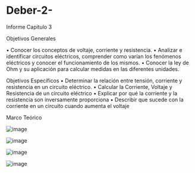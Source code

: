 # Deber-2-
Informe Capitulo 3 


Objetivos Generales 

•	Conocer los conceptos de voltaje, corriente y resistencia.
•	Analizar e identificar circuitos eléctricos, comprender como varían los fenómenos eléctricos y conocer el funcionamiento de los mismos.
•	Conocer  la ley de Ohm y su aplicación para calcular medidas en las diferentes unidades.



Objetivos Específicos
•	Determinar la relación entre tensión, corriente y resistencia en un circuito eléctrico.
•	Calcular la Corriente, Voltaje y Resistencia de un circuito eléctrico
•	Explicar por qué la corriente y la resistencia son inversamente proporciona
•	Describir que sucede con la corriente en un circuito cuando aumenta el voltaje

Marco Teórico

![image](https://user-images.githubusercontent.com/84789986/170464040-22721cd1-a7bf-4482-a4db-167039293000.png)

![image](https://user-images.githubusercontent.com/84789986/170464142-368f6ba3-bc44-4657-89bd-7c27bf8669c2.png)

![image](https://user-images.githubusercontent.com/84789986/170464167-ca96e940-e36c-49d3-b5d9-6a36391c8065.png)

![image](https://user-images.githubusercontent.com/84789986/170464288-313c793f-a283-401c-8718-6d486a5406ca.png)



